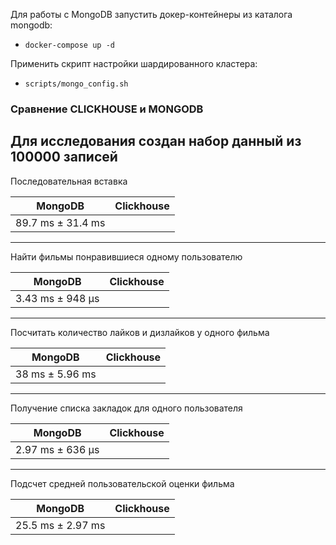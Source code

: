 Для работы с MongoDB запустить докер-контейнеры из каталога mongodb:
 - `docker-compose up -d`

Применить скрипт настройки шардированного кластера:
 - `scripts/mongo_config.sh`

### Сравнение **CLICKHOUSE** и **MONGODB**

Для исследования создан набор данный из 100000 записей
------------
Последовательная вставка

| MongoDB | Clickhouse |
| ------------ | ------------ |
| 89.7 ms ± 31.4 ms |  |

------------
Найти фильмы понравившиеся одному пользователю

| MongoDB | Clickhouse |
| ------------ | ------------ |
| 3.43 ms ± 948 µs |  |

------------
Посчитать количество лайков и дизлайков у одного фильма

| MongoDB | Clickhouse |
| ------------ | ------------ |
| 38 ms ± 5.96 ms |  |

------------
Получение списка закладок для одного пользователя

| MongoDB | Clickhouse |
| ------------ | ------------ |
| 2.97 ms ± 636 µs |  |

------------
Подсчет средней пользовательской оценки фильма

| MongoDB | Clickhouse |
| ------------ | ------------ |
| 25.5 ms ± 2.97 ms |  |
